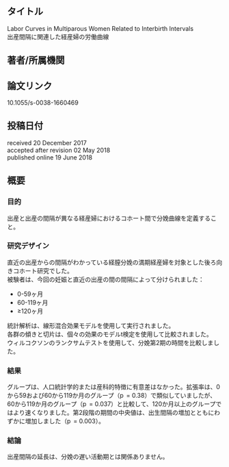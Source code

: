 ## タイトル
Labor Curves in Multiparous Women Related to Interbirth Intervals  
出産間隔に関連した経産婦の労働曲線

## 著者/所属機関

## 論文リンク
10.1055/s-0038-1660469

## 投稿日付
received 20 December 2017  
accepted after revision 02 May 2018  
published online 19 June 2018  

## 概要
### 目的
出産と出産の間隔が異なる経産婦におけるコホート間で分娩曲線を定義すること。

### 研究デザイン
直近の出産からの間隔がわかっている経膣分娩の満期経産婦を対象とした後ろ向きコホート研究でした。  
被験者は、今回の妊娠と直近の出産の間の間隔によって分けられました：
* 0-59ヶ月
* 60-119ヶ月
* ≥120ヶ月

統計解析は、線形混合効果モデルを使用して実行されました。  
各群の傾きと切片は、個々の効果のモデルt検定を使用して比較されました。  
ウィルコクソンのランクサムテストを使用して、分娩第2期の時間を比較しました。

### 結果
グループは、人口統計学的または産科的特徴に有意差はなかった。拡張率は、0から59および60から119か月のグループ（p  = 0.38）で類似していましたが、60から119か月のグループ（p  = 0.037）と比較して、120か月以上のグループではより速くなりました。第2段階の期間の中央値は、出生間隔の増加とともにわずかに増加しました（p  = 0.003）。

### 結論
出産間隔の延長は、分娩の遅い活動期とは関係ありません。
